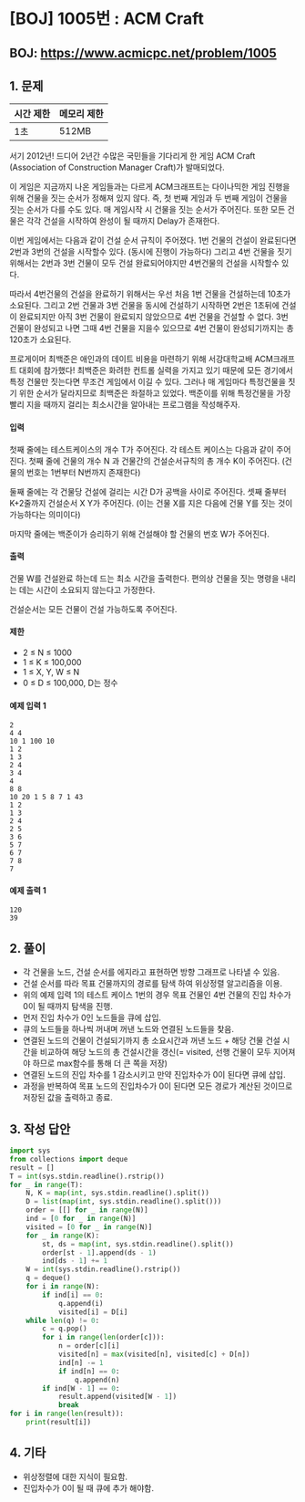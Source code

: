 #  [BOJ] 1005번 : ACM Craft

## BOJ: https://www.acmicpc.net/problem/1005

## 1. 문제

|시간 제한| 메모리 제한| 
|:----|:----|
|1초|512MB|

서기 2012년! 드디어 2년간 수많은 국민들을 기다리게 한 게임 ACM Craft (Association of Construction Manager Craft)가 발매되었다.

이 게임은 지금까지 나온 게임들과는 다르게 ACM크래프트는 다이나믹한 게임 진행을 위해 건물을 짓는 순서가 정해져 있지 않다. 즉, 첫 번째 게임과 두 번째 게임이 건물을 짓는 순서가 다를 수도 있다. 매 게임시작 시 건물을 짓는 순서가 주어진다. 또한 모든 건물은 각각 건설을 시작하여 완성이 될 때까지 Delay가 존재한다.

이번 게임에서는 다음과 같이 건설 순서 규칙이 주어졌다. 1번 건물의 건설이 완료된다면 2번과 3번의 건설을 시작할수 있다. (동시에 진행이 가능하다) 그리고 4번 건물을 짓기 위해서는 2번과 3번 건물이 모두 건설 완료되어야지만 4번건물의 건설을 시작할수 있다.

따라서 4번건물의 건설을 완료하기 위해서는 우선 처음 1번 건물을 건설하는데 10초가 소요된다. 그리고 2번 건물과 3번 건물을 동시에 건설하기 시작하면 2번은 1초뒤에 건설이 완료되지만 아직 3번 건물이 완료되지 않았으므로 4번 건물을 건설할 수 없다. 3번 건물이 완성되고 나면 그때 4번 건물을 지을수 있으므로 4번 건물이 완성되기까지는 총 120초가 소요된다.

프로게이머 최백준은 애인과의 데이트 비용을 마련하기 위해 서강대학교배 ACM크래프트 대회에 참가했다! 최백준은 화려한 컨트롤 실력을 가지고 있기 때문에 모든 경기에서 특정 건물만 짓는다면 무조건 게임에서 이길 수 있다. 그러나 매 게임마다 특정건물을 짓기 위한 순서가 달라지므로 최백준은 좌절하고 있었다. 백준이를 위해 특정건물을 가장 빨리 지을 때까지 걸리는 최소시간을 알아내는 프로그램을 작성해주자.

#### 입력
첫째 줄에는 테스트케이스의 개수 T가 주어진다. 각 테스트 케이스는 다음과 같이 주어진다. 첫째 줄에 건물의 개수 N 과 건물간의 건설순서규칙의 총 개수 K이 주어진다. (건물의 번호는 1번부터 N번까지 존재한다) 

둘째 줄에는 각 건물당 건설에 걸리는 시간 D가 공백을 사이로 주어진다. 셋째 줄부터 K+2줄까지 건설순서 X Y가 주어진다. (이는 건물 X를 지은 다음에 건물 Y를 짓는 것이 가능하다는 의미이다) 

마지막 줄에는 백준이가 승리하기 위해 건설해야 할 건물의 번호 W가 주어진다.

#### 출력
건물 W를 건설완료 하는데 드는 최소 시간을 출력한다. 편의상 건물을 짓는 명령을 내리는 데는 시간이 소요되지 않는다고 가정한다.

건설순서는 모든 건물이 건설 가능하도록 주어진다.

#### 제한
- 2 ≤ N ≤ 1000
- 1 ≤ K ≤ 100,000
- 1 ≤ X, Y, W ≤ N
- 0 ≤ D ≤ 100,000, D는 정수

#### 예제 입력 1
```
2
4 4
10 1 100 10
1 2
1 3
2 4
3 4
4
8 8
10 20 1 5 8 7 1 43
1 2
1 3
2 4
2 5
3 6
5 7
6 7
7 8
7
```
#### 예제 출력 1
```
120
39
```

## 2. 풀이
- 각 건물을 노드, 건설 순서를 에지라고 표현하면 방향 그래프로 나타낼 수 있음.
- 건설 순서를 따라 목표 건물까지의 경로를 탐색 하여 위상정렬 알고리즘을 이용.
- 위의 예제 입력 1의 테스트 케이스 1번의 경우 목표 건물인 4번 건물의 진입 차수가 0이 될 때까지 탐색을 진행.
- 먼저 진입 차수가 0인 노드들을 큐에 삽입.
- 큐의 노드들을 하나씩 꺼내며 꺼낸 노드와 연결된 노드들을 찾음.
- 연결된 노드의 건물이 건설되기까지 총 소요시간과 꺼낸 노드 + 해당 건물 건설 시간을 비교하여 해당 노드의 총 건설시간을 갱신(= visited, 선행 건물이 모두 지어져야 하므로 max함수를 통해 더 큰 쪽을 저장)
- 연결된 노드의 진입 차수를 1 감소시키고 만약 진입차수가 0이 된다면 큐에 삽입.
- 과정을 반복하여 목표 노드의 진입차수가 0이 된다면 모든 경로가 계산된 것이므로 저장된 값을 출력하고 종료.


## 3. 작성 답안
```python
import sys
from collections import deque
result = []
T = int(sys.stdin.readline().rstrip())
for _ in range(T):
	N, K = map(int, sys.stdin.readline().split())
	D = list(map(int, sys.stdin.readline().split()))
	order = [[] for _ in range(N)]
	ind = [0 for _ in range(N)]
	visited = [0 for _ in range(N)]
	for _ in range(K):
		st, ds = map(int, sys.stdin.readline().split())
		order[st - 1].append(ds - 1)
		ind[ds - 1] += 1
	W = int(sys.stdin.readline().rstrip())
	q = deque()
	for i in range(N):
		if ind[i] == 0:
			q.append(i)
			visited[i] = D[i]
	while len(q) != 0:
		c = q.pop()
		for i in range(len(order[c])):
			n = order[c][i]
			visited[n] = max(visited[n], visited[c] + D[n])
			ind[n] -= 1
			if ind[n] == 0:
				q.append(n)
		if ind[W - 1] == 0:
			result.append(visited[W - 1])
			break
for i in range(len(result)):
	print(result[i])
```
## 4. 기타
- 위상정렬에 대한 지식이 필요함.
- 진입차수가 0이 될 때 큐에 추가 해야함.
